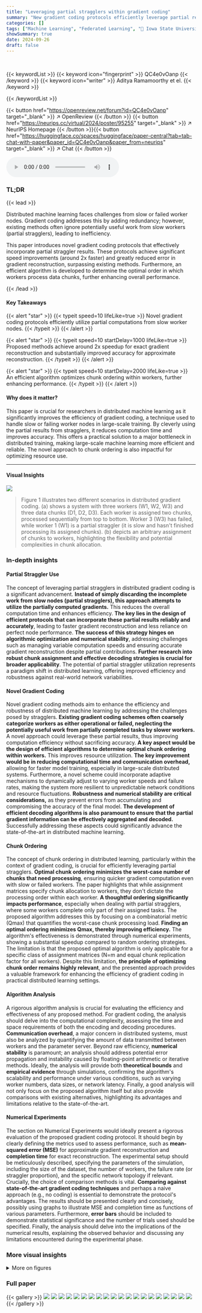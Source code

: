 ```yaml
---
title: "Leveraging partial stragglers within gradient coding"
summary: "New gradient coding protocols efficiently leverage partial results from slow worker nodes, accelerating distributed training by approximately 2x and significantly improving accuracy."
categories: []
tags: ["Machine Learning", "Federated Learning", "🏢 Iowa State University",]
showSummary: true
date: 2024-09-26
draft: false
---
```


<br>

{{< keywordList >}}
{{< keyword icon="fingerprint" >}} QC4e0vOanp {{< /keyword >}}
{{< keyword icon="writer" >}} Aditya Ramamoorthy et el. {{< /keyword >}}
 
{{< /keywordList >}}

{{< button href="https://openreview.net/forum?id=QC4e0vOanp" target="_blank" >}}
↗ OpenReview
{{< /button >}}
{{< button href="https://neurips.cc/virtual/2024/poster/95255" target="_blank" >}}
↗ NeurIPS Homepage
{{< /button >}}{{< button href="https://huggingface.co/spaces/huggingface/paper-central?tab=tab-chat-with-paper&paper_id=QC4e0vOanp&paper_from=neurips" target="_blank" >}}
↗ Chat
{{< /button >}}



<audio controls>
    <source src="https://ai-paper-reviewer.com/QC4e0vOanp/podcast.wav" type="audio/wav">
    Your browser does not support the audio element.
</audio>


### TL;DR


{{< lead >}}

Distributed machine learning faces challenges from slow or failed worker nodes. Gradient coding addresses this by adding redundancy; however, existing methods often ignore potentially useful work from slow workers (partial stragglers), leading to inefficiency. 

This paper introduces novel gradient coding protocols that effectively incorporate partial straggler results.  These protocols achieve significant speed improvements (around 2x faster) and greatly reduced error in gradient reconstruction, surpassing existing methods.  Furthermore, an efficient algorithm is developed to determine the optimal order in which workers process data chunks, further enhancing overall performance.

{{< /lead >}}


#### Key Takeaways

{{< alert "star" >}}
{{< typeit speed=10 lifeLike=true >}} Novel gradient coding protocols efficiently utilize partial computations from slow worker nodes. {{< /typeit >}}
{{< /alert >}}

{{< alert "star" >}}
{{< typeit speed=10 startDelay=1000 lifeLike=true >}} Proposed methods achieve around 2x speedup for exact gradient reconstruction and substantially improved accuracy for approximate reconstruction. {{< /typeit >}}
{{< /alert >}}

{{< alert "star" >}}
{{< typeit speed=10 startDelay=2000 lifeLike=true >}} An efficient algorithm optimizes chunk ordering within workers, further enhancing performance. {{< /typeit >}}
{{< /alert >}}

#### Why does it matter?
This paper is crucial for researchers in distributed machine learning as it significantly improves the efficiency of gradient coding, a technique used to handle slow or failing worker nodes in large-scale training.  By cleverly using the partial results from stragglers, it reduces computation time and improves accuracy. This offers a practical solution to a major bottleneck in distributed training, making large-scale machine learning more efficient and reliable. The novel approach to chunk ordering is also impactful for optimizing resource use.

------
#### Visual Insights



![](https://ai-paper-reviewer.com/QC4e0vOanp/figures_2_1.jpg)

> Figure 1 illustrates two different scenarios in distributed gradient coding. (a) shows a system with three workers (W1, W2, W3) and three data chunks (D1, D2, D3). Each worker is assigned two chunks, processed sequentially from top to bottom.  Worker 3 (W3) has failed, while worker 1 (W1) is a partial straggler (it is slow and hasn't finished processing its assigned chunks).  (b) depicts an arbitrary assignment of chunks to workers, highlighting the flexibility and potential complexities in chunk allocation.







### In-depth insights


#### Partial Straggler Use
The concept of leveraging partial stragglers in distributed gradient coding is a significant advancement.  **Instead of simply discarding the incomplete work from slow nodes (partial stragglers), this approach attempts to utilize the partially computed gradients.** This reduces the overall computation time and enhances efficiency.  **The key lies in the design of efficient protocols that can incorporate these partial results reliably and accurately**, leading to faster gradient reconstruction and less reliance on perfect node performance.  **The success of this strategy hinges on algorithmic optimization and numerical stability**, addressing challenges such as managing variable computation speeds and ensuring accurate gradient reconstruction despite partial contributions.  **Further research into robust chunk assignment and effective decoding strategies is crucial for broader applicability**. The potential of partial straggler utilization represents a paradigm shift in distributed learning, offering improved efficiency and robustness against real-world network variabilities.

#### Novel Gradient Coding
Novel gradient coding methods aim to enhance the efficiency and robustness of distributed machine learning by addressing the challenges posed by stragglers.  **Existing gradient coding schemes often coarsely categorize workers as either operational or failed, neglecting the potentially useful work from partially completed tasks by slower workers.** A novel approach could leverage these partial results, thus improving computation efficiency without sacrificing accuracy.  **A key aspect would be the design of efficient algorithms to determine optimal chunk ordering within workers.** This improves resource utilization.  **The key improvement would be in reducing computational time and communication overhead,** allowing for faster model training, especially in large-scale distributed systems. Furthermore, a novel scheme could incorporate adaptive mechanisms to dynamically adjust to varying worker speeds and failure rates, making the system more resilient to unpredictable network conditions and resource fluctuations.  **Robustness and numerical stability are critical considerations,** as they prevent errors from accumulating and compromising the accuracy of the final model.  **The development of efficient decoding algorithms is also paramount to ensure that the partial gradient information can be effectively aggregated and decoded.**  Successfully addressing these aspects could significantly advance the state-of-the-art in distributed machine learning.

#### Chunk Ordering
The concept of chunk ordering in distributed learning, particularly within the context of gradient coding, is crucial for efficiently leveraging partial stragglers.  **Optimal chunk ordering minimizes the worst-case number of chunks that need processing**, ensuring quicker gradient computation even with slow or failed workers.  The paper highlights that while assignment matrices specify chunk allocation to workers, they don't dictate the processing order within each worker.  **A thoughtful ordering significantly impacts performance**, especially when dealing with partial stragglers, where some workers complete only part of their assigned tasks.  The proposed algorithm addresses this by focusing on a combinatorial metric (Qmax) that quantifies the worst-case chunk processing load.  **Finding an optimal ordering minimizes Qmax, thereby improving efficiency.** The algorithm's effectiveness is demonstrated through numerical experiments, showing a substantial speedup compared to random ordering strategies. The limitation is that the proposed optimal algorithm is only applicable for a specific class of assignment matrices (N=m and equal chunk replication factor for all workers).  Despite this limitation, **the principle of optimizing chunk order remains highly relevant**, and the presented approach provides a valuable framework for enhancing the efficiency of gradient coding in practical distributed learning settings.

#### Algorithm Analysis
A rigorous algorithm analysis is crucial for evaluating the efficiency and effectiveness of any proposed method.  For gradient coding, the analysis should delve into the computational complexity, assessing the time and space requirements of both the encoding and decoding procedures.  **Communication overhead**, a major concern in distributed systems, must also be analyzed by quantifying the amount of data transmitted between workers and the parameter server.  Beyond raw efficiency, **numerical stability** is paramount; an analysis should address potential error propagation and instability caused by floating-point arithmetic or iterative methods.  Ideally, the analysis will provide both **theoretical bounds** and **empirical evidence** through simulations, confirming the algorithm's scalability and performance under various conditions, such as varying worker numbers, data sizes, or network latency.  Finally, a good analysis will not only focus on the proposed algorithm itself but also provide comparisons with existing alternatives, highlighting its advantages and limitations relative to the state-of-the-art.

#### Numerical Experiments
The section on Numerical Experiments would ideally present a rigorous evaluation of the proposed gradient coding protocol.  It should begin by clearly defining the metrics used to assess performance, such as **mean-squared error (MSE)** for approximate gradient reconstruction and **completion time** for exact reconstruction.  The experimental setup should be meticulously described, specifying the parameters of the simulation, including the size of the dataset, the number of workers, the failure rate (or straggler proportion), and the specific network topology if relevant.  Crucially, the choice of comparison methods is vital.  **Comparing against state-of-the-art gradient coding techniques** and perhaps a naive approach (e.g., no coding) is essential to demonstrate the protocol's advantages.  The results should be presented clearly and concisely, possibly using graphs to illustrate MSE and completion time as functions of various parameters.  Furthermore, **error bars** should be included to demonstrate statistical significance and the number of trials used should be specified. Finally, the analysis should delve into the implications of the numerical results, explaining the observed behavior and discussing any limitations encountered during the experimental phase.


### More visual insights

<details>
<summary>More on figures
</summary>


![](https://ai-paper-reviewer.com/QC4e0vOanp/figures_5_1.jpg)

> This figure shows two different ways of ordering chunks within workers for the same assignment matrix.  The goal is to minimize Qmax, representing the maximum number of chunks the cluster needs to process to ensure at least one copy of each data chunk is processed in the worst-case scenario. The figure illustrates how different orderings impact Qmax, indicating that an optimal ordering strategy can reduce the total processing time.


![](https://ai-paper-reviewer.com/QC4e0vOanp/figures_7_1.jpg)

> Figure 3 presents a comparison of the proposed gradient coding (GC) protocol with the original GC protocol. The left subplot (a) shows the mean squared error (MSE) for an approximate GC scenario, while the right subplot (b) shows the completion time for an exact GC scenario.  The results illustrate the superior performance of the proposed method in both MSE and completion time, across different values of l (number of parts the gradient is divided into) and for various assignment matrices (how chunks are distributed among workers).


![](https://ai-paper-reviewer.com/QC4e0vOanp/figures_12_1.jpg)

> This figure shows the reconstruction error of Lagrange interpolation plotted against the number of decimal places used in evaluating the interpolated polynomial. Three curves are plotted, each corresponding to a different polynomial degree (20, 25, and 30). Each data point represents the average of 100 trials.  The graph demonstrates the numerical instability of Lagrange interpolation, even at high precision, making it unsuitable for certain applications.


![](https://ai-paper-reviewer.com/QC4e0vOanp/figures_12_2.jpg)

> This figure compares the performance of the proposed gradient coding protocol with the original method for both approximate and exact gradient reconstruction.  In (a), it shows the mean squared error (MSE) over time (T) for approximate gradient coding, demonstrating that the proposed method significantly outperforms the original method across different values of l (a parameter related to communication efficiency). Part (b) illustrates the completion time for exact gradient reconstruction, revealing that the proposed method is approximately twice as fast as the original method for various assignment matrices.  Error bars represent the standard deviation, indicating the variability of the results.


![](https://ai-paper-reviewer.com/QC4e0vOanp/figures_13_1.jpg)

> This figure compares the mean squared error (MSE) for approximate gradient coding using the proposed protocol with optimal and random chunk ordering, for different values of l (number of parts the gradient is divided into).  Two different assignment matrices (based on graphs G1 and G2) are shown. The optimal ordering significantly reduces MSE compared to random ordering, especially for larger l and longer processing times (T). Error bars show standard deviation.


![](https://ai-paper-reviewer.com/QC4e0vOanp/figures_13_2.jpg)

> This figure compares the completion time for exact gradient coding (GC) using two different chunk orderings: random and optimal. The x-axis represents the value of \(l\), which determines the level of redundancy and communication efficiency. The y-axis shows the completion time, which is the total time taken for all workers to process their assigned chunks.  The optimal ordering consistently achieves lower completion times compared to the random ordering, showcasing the effectiveness of the proposed algorithm for optimizing chunk ordering within workers.


</details>






### Full paper

{{< gallery >}}
<img src="https://ai-paper-reviewer.com/QC4e0vOanp/1.png" class="grid-w50 md:grid-w33 xl:grid-w25" />
<img src="https://ai-paper-reviewer.com/QC4e0vOanp/2.png" class="grid-w50 md:grid-w33 xl:grid-w25" />
<img src="https://ai-paper-reviewer.com/QC4e0vOanp/3.png" class="grid-w50 md:grid-w33 xl:grid-w25" />
<img src="https://ai-paper-reviewer.com/QC4e0vOanp/4.png" class="grid-w50 md:grid-w33 xl:grid-w25" />
<img src="https://ai-paper-reviewer.com/QC4e0vOanp/5.png" class="grid-w50 md:grid-w33 xl:grid-w25" />
<img src="https://ai-paper-reviewer.com/QC4e0vOanp/6.png" class="grid-w50 md:grid-w33 xl:grid-w25" />
<img src="https://ai-paper-reviewer.com/QC4e0vOanp/7.png" class="grid-w50 md:grid-w33 xl:grid-w25" />
<img src="https://ai-paper-reviewer.com/QC4e0vOanp/8.png" class="grid-w50 md:grid-w33 xl:grid-w25" />
<img src="https://ai-paper-reviewer.com/QC4e0vOanp/9.png" class="grid-w50 md:grid-w33 xl:grid-w25" />
<img src="https://ai-paper-reviewer.com/QC4e0vOanp/10.png" class="grid-w50 md:grid-w33 xl:grid-w25" />
<img src="https://ai-paper-reviewer.com/QC4e0vOanp/11.png" class="grid-w50 md:grid-w33 xl:grid-w25" />
<img src="https://ai-paper-reviewer.com/QC4e0vOanp/12.png" class="grid-w50 md:grid-w33 xl:grid-w25" />
<img src="https://ai-paper-reviewer.com/QC4e0vOanp/13.png" class="grid-w50 md:grid-w33 xl:grid-w25" />
<img src="https://ai-paper-reviewer.com/QC4e0vOanp/14.png" class="grid-w50 md:grid-w33 xl:grid-w25" />
<img src="https://ai-paper-reviewer.com/QC4e0vOanp/15.png" class="grid-w50 md:grid-w33 xl:grid-w25" />
<img src="https://ai-paper-reviewer.com/QC4e0vOanp/16.png" class="grid-w50 md:grid-w33 xl:grid-w25" />
<img src="https://ai-paper-reviewer.com/QC4e0vOanp/17.png" class="grid-w50 md:grid-w33 xl:grid-w25" />
<img src="https://ai-paper-reviewer.com/QC4e0vOanp/18.png" class="grid-w50 md:grid-w33 xl:grid-w25" />
<img src="https://ai-paper-reviewer.com/QC4e0vOanp/19.png" class="grid-w50 md:grid-w33 xl:grid-w25" />
<img src="https://ai-paper-reviewer.com/QC4e0vOanp/20.png" class="grid-w50 md:grid-w33 xl:grid-w25" />
{{< /gallery >}}